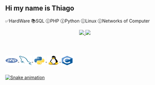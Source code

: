 ## Hi my name is Thiago
✅HardWare
📚SQL
🕧PHP
🕧Python 
🕧Linux
🕧Networks of Computer

<div align="center">
  <a href="https://github.com/thiagobborges">
  <img height="150px"  src="https://github-readme-stats.vercel.app/api?username=thiagobborges&show_icons=true&theme=dracula&include_all_commits=true&count_private=true"/>
  <img height="150px"  src="https://github-readme-stats.vercel.app/api/top-langs/?username=thiagobborges&layout=compact&langs_count=7&theme=dracula"/>
</div>
  <br>
  
 ##
  
<div style="display: inline_block"><br>
  <img align="center" alt="Thiago-PHP" height="30" width="40" src="https://raw.githubusercontent.com/devicons/devicon/master/icons/php/php-plain.svg">
  <img align="center" alt="Thiago-SQL" height="30" width="40" src="https://raw.githubusercontent.com/devicons/devicon/master/icons/mysql/mysql-plain.svg">
  <img align="center" alt="Thiago-PYTHON" height="30" width="40" src="https://raw.githubusercontent.com/devicons/devicon/master/icons/python/python-original.svg">
  <img align="center" alt="Thiago-LINUX" height="30" width="40" src="https://raw.githubusercontent.com/devicons/devicon/master/icons/linux/linux-original.svg">
  <img align="center" alt="Thiago-C" height="30" width="40" src="https://raw.githubusercontent.com/devicons/devicon/master/icons/c/c-original.svg">
</div>
  
  ##
 
  ![Snake animation](https://github.com/Thiagobborges/Thiagobborges/blob/output/github-contribution-grid-snake.svg)
